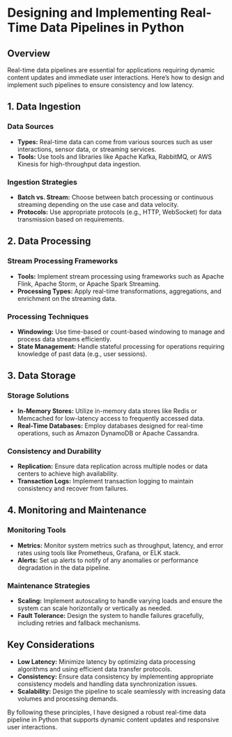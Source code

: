 # Designing and Implementing Real-Time Data Pipelines in Python

## Overview

Real-time data pipelines are essential for applications requiring dynamic content updates and immediate user interactions. Here’s how to design and implement such pipelines to ensure consistency and low latency.

## 1. Data Ingestion

### Data Sources

- **Types:** Real-time data can come from various sources such as user interactions, sensor data, or streaming services.
- **Tools:** Use tools and libraries like Apache Kafka, RabbitMQ, or AWS Kinesis for high-throughput data ingestion.

### Ingestion Strategies

- **Batch vs. Stream:** Choose between batch processing or continuous streaming depending on the use case and data velocity.
- **Protocols:** Use appropriate protocols (e.g., HTTP, WebSocket) for data transmission based on requirements.

## 2. Data Processing

### Stream Processing Frameworks

- **Tools:** Implement stream processing using frameworks such as Apache Flink, Apache Storm, or Apache Spark Streaming.
- **Processing Types:** Apply real-time transformations, aggregations, and enrichment on the streaming data.

### Processing Techniques

- **Windowing:** Use time-based or count-based windowing to manage and process data streams efficiently.
- **State Management:** Handle stateful processing for operations requiring knowledge of past data (e.g., user sessions).

## 3. Data Storage

### Storage Solutions

- **In-Memory Stores:** Utilize in-memory data stores like Redis or Memcached for low-latency access to frequently accessed data.
- **Real-Time Databases:** Employ databases designed for real-time operations, such as Amazon DynamoDB or Apache Cassandra.

### Consistency and Durability

- **Replication:** Ensure data replication across multiple nodes or data centers to achieve high availability.
- **Transaction Logs:** Implement transaction logging to maintain consistency and recover from failures.

## 4. Monitoring and Maintenance

### Monitoring Tools

- **Metrics:** Monitor system metrics such as throughput, latency, and error rates using tools like Prometheus, Grafana, or ELK stack.
- **Alerts:** Set up alerts to notify of any anomalies or performance degradation in the data pipeline.

### Maintenance Strategies

- **Scaling:** Implement autoscaling to handle varying loads and ensure the system can scale horizontally or vertically as needed.
- **Fault Tolerance:** Design the system to handle failures gracefully, including retries and fallback mechanisms.

## Key Considerations

- **Low Latency:** Minimize latency by optimizing data processing algorithms and using efficient data transfer protocols.
- **Consistency:** Ensure data consistency by implementing appropriate consistency models and handling data synchronization issues.
- **Scalability:** Design the pipeline to scale seamlessly with increasing data volumes and processing demands.

By following these principles, I have designed a robust real-time data pipeline in Python that supports dynamic content updates and responsive user interactions.
